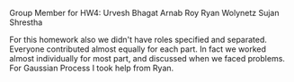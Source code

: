 Group Member for HW4: 
Urvesh Bhagat
Arnab Roy
Ryan Wolynetz
Sujan Shrestha

For this homework also we didn't have roles specified and separated. Everyone contributed almost equally for each part. 
In fact we worked almost individually for most part, and discussed when we faced problems. For Gaussian Process I took help from Ryan.
